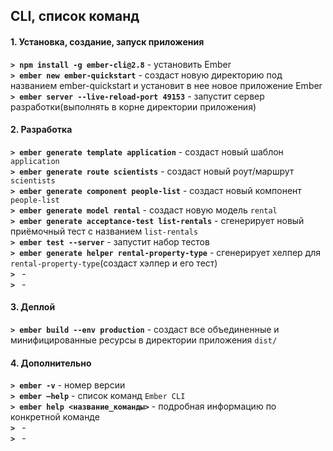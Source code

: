 ## CLI, список команд

#### 1. Установка, создание, запуск приложения
**`> npm install -g ember-cli@2.8`** - установить Ember  
**`> ember new ember-quickstart`** - создаст новую директорию под названием ember-quickstart и установит в нее новое приложение Ember  
**`> ember server --live-reload-port 49153`** - запустит сервер разработки(выполнять в корне директории приложения)  



#### 2. Разработка
**`> ember generate template application`** - создаст новый шаблон `application`  
**`> ember generate route scientists`** - создаст новый роут/маршрут `scientists`  
**`> ember generate component people-list`** - создаст новый компонент `people-list`  
**`> ember generate model rental`** - создаст новую модель `rental`  
**`> ember generate acceptance-test list-rentals`** - сгенерирует новый приёмочный тест с названием `list-rentals`  
**`> ember test --server`** - запустит набор тестов  
**`> ember generate helper rental-property-type`** - сгенерирует хелпер для `rental-property-type`(создаст хэлпер и его тест)  
**`> `** -   
**`> `** -   


#### 3. Деплой
**`> ember build --env production`** - создаст все объединенные и минифицированные ресурсы в директории приложения `dist/`  


#### 4. Дополнительно
**`> ember -v`** - номер версии  
**`> ember –help`** - список команд `Ember CLI`  
**`> ember help <название_команды>`** - подробная информацию по конкретной команде  
**`> `** -   
**`> `** -   